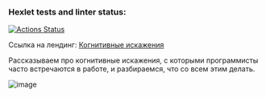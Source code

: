 ### Hexlet tests and linter status:

[![Actions Status](https://github.com/alllenk1/layout-designer-project-58/actions/workflows/hexlet-check.yml/badge.svg)](https://github.com/alllenk1/layout-designer-project-58/actions)

Ссылка на лендинг: [Когнитивные искажения](https://romantic-mom.surge.sh/)

Рассказываем про когнитивные искажения, с которыми программисты часто встречаются в работе, и разбираемся, что со всем этим делать. 

![image](https://github.com/alllenk1/layout-designer-project-58/assets/144250417/6ba76b5f-20db-44ed-960e-54e394dc87a3)

